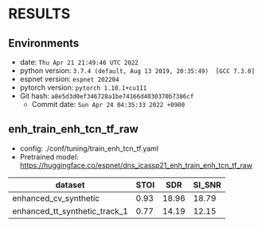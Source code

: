 <!-- Generated by ./scripts/utils/show_enh_score.sh -->
# RESULTS
## Environments
- date: `Thu Apr 21 21:49:46 UTC 2022`
- python version: `3.7.4 (default, Aug 13 2019, 20:35:49)  [GCC 7.3.0]`
- espnet version: `espnet 202204`
- pytorch version: `pytorch 1.10.1+cu111`
- Git hash: `a8e5d3d0ef346728a1be74166d4030370b7386cf`
  - Commit date: `Sun Apr 24 04:35:33 2022 +0900`


## enh_train_enh_tcn_tf_raw

- config: ./conf/tuning/train_enh_tcn_tf.yaml
- Pretrained model: https://huggingface.co/espnet/dns_icassp21_enh_train_enh_tcn_tf_raw


|dataset|STOI|SDR|SI_SNR|
|---|---|---|---|
|enhanced_cv_synthetic|0.93|18.96|18.79|
|enhanced_tt_synthetic_track_1|0.77|14.19|12.15|

